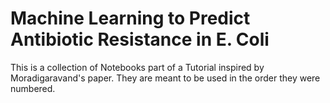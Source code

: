 # Machine Learning to Predict Antibiotic Resistance in E. Coli

This is a collection of Notebooks part of a Tutorial inspired by Moradigaravand's paper. They are meant to be used in the order they were numbered. 

